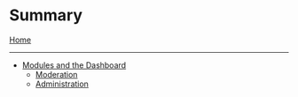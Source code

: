 # Summary

[Home](./home.md)

---

- [Modules and the Dashboard](./modules/README.md)
    - [Moderation](./modules/moderation.md)
    - [Administration](./modules/administration.md)
